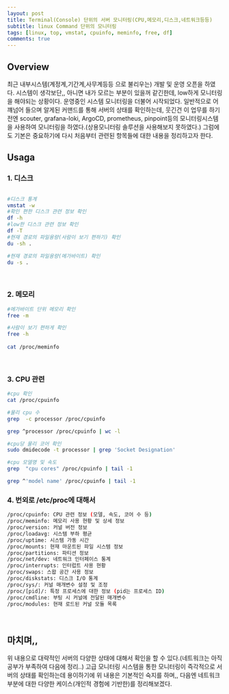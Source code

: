 ```yaml
---
layout: post
title: Terminal(Console) 단위의 서버 모니터링(CPU,메모리,디스크,네트워크등등)
subtitle: linux Command 단위의 모니터링
tags: [linux, top, vmstat, cpuinfo, meminfo, free, df]
comments: true
---
```


## Overview
최근 내부시스템(계정계,기간계,사무계등등 으로 불리우는) 개발 및 운영 오픈을 하였다. 시스템이 생각보단,, 아니면 내가 모르는 부분이 있을꺼 같긴한데, low하게 모니터링을 해야되는 상황이다.
운영중인 시스템 모니터링을 더불어 시작되었다. 일반적으로 어꺠넘어 들으며 알게된 커맨드를 통해 서버의 상태를 확인하는데, 웃긴건 이 업무를 하기전엔 scouter, grafana-loki, ArgoCD, prometheus, pinpoint등의 모니터링시스템을 사용하여 모니터링을 하였다.(상용모니터링 솔루션을 사용해보지 못하였다.)
그럼에도 기본은 중요하기에 다시 처음부터 관련된 항목들에 대한 내용을 정리하고자 한다.
<br>

## Usaga

### 1. 디스크 
  
```bash

#디스크 통계
vmstat -w 
#확인 편한 디스크 관련 정보 확인
df -h 
#low한 디스크 관련 정보 확인
df -T 
#현재 경로의 파일용량(사람이 보기 편하기) 확인
du -sh .

#현재 경로의 파일용량(메가바이트) 확인 
du -s . 
```

<br>

### 2. 메모리 

```bash
#메가바이트 단위 메모리 확인
free -m 

#사람이 보기 편하게 확인
free -h 
     
cat /proc/meminfo
```

<br>

### 3. CPU 관련

```bash
#cpu 확인
cat /proc/cpuinfo

#물리 cpu 수
grep  -c processor /proc/cpuinfo

grep ^processor /proc/cpuinfo | wc -l

#cpu당 물리 코어 확인
sudo dmidecode -t processor | grep 'Socket Designation'

#cpu 모델명 및 속도
grep  "cpu cores" /proc/cpuinfo | tail -1

grep ^'model name' /proc/cpuinfo | tail -1
```

### 4. 번외로 /etc/proc에 대해서

```bash
/proc/cpuinfo: CPU 관련 정보 (모델, 속도, 코어 수 등)
/proc/meminfo: 메모리 사용 현황 및 상세 정보
/proc/version: 커널 버전 정보
/proc/loadavg: 시스템 부하 평균
/proc/uptime: 시스템 가동 시간
/proc/mounts: 현재 마운트된 파일 시스템 정보
/proc/partitions: 파티션 정보
/proc/net/dev: 네트워크 인터페이스 통계
/proc/interrupts: 인터럽트 사용 현황
/proc/swaps: 스왑 공간 사용 정보
/proc/diskstats: 디스크 I/O 통계
/proc/sys/: 커널 매개변수 설정 및 조정
/proc/[pid]/: 특정 프로세스에 대한 정보 (pid는 프로세스 ID)
/proc/cmdline: 부팅 시 커널에 전달된 매개변수
/proc/modules: 현재 로드된 커널 모듈 목록
```

<br>

## 마치며,,
위 내용으로 대략적인 서버의 다양한 상태에 대해서 확인을 할 수 있다.(네트워크는 아직 공부가 부족하여 다음에 정리..)
고급 모니터링 시스템을 통한 모니터링이 즉각적으로 서버의 상태를 확인하는데 용이하기에 위 내용은 기본적인 숙지를 하며,, 
다음엔 네트워크 부분에 대한 다양한 케이스(개인적 경험에 기반한)를 정리해보겠다.